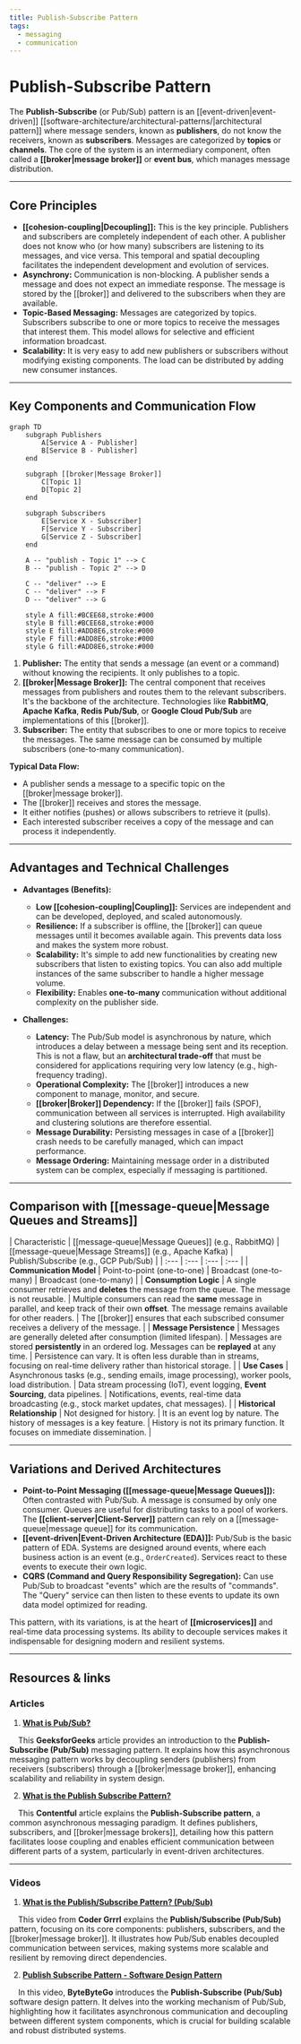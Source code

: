 ```yaml
---
title: Publish-Subscribe Pattern
tags:
  - messaging
  - communication
---
```

# **Publish-Subscribe Pattern**

The **Publish-Subscribe** (or Pub/Sub) pattern is an [[event-driven|event-driven]] [[software-architecture/architectural-patterns/|architectural pattern]] where message senders, known as **publishers**, do not know the receivers, known as **subscribers**. Messages are categorized by **topics** or **channels**. The core of the system is an intermediary component, often called a **[[broker|message broker]]** or **event bus**, which manages message distribution.

---

## **Core Principles**

* **[[cohesion-coupling|Decoupling]]:** This is the key principle. Publishers and subscribers are completely independent of each other. A publisher does not know who (or how many) subscribers are listening to its messages, and vice versa. This temporal and spatial decoupling facilitates the independent development and evolution of services.
* **Asynchrony:** Communication is non-blocking. A publisher sends a message and does not expect an immediate response. The message is stored by the [[broker]] and delivered to the subscribers when they are available.
* **Topic-Based Messaging:** Messages are categorized by topics. Subscribers subscribe to one or more topics to receive the messages that interest them. This model allows for selective and efficient information broadcast.
* **Scalability:** It is very easy to add new publishers or subscribers without modifying existing components. The load can be distributed by adding new consumer instances.

---

## **Key Components and Communication Flow**

```mermaid
graph TD
    subgraph Publishers
        A[Service A - Publisher]
        B[Service B - Publisher]
    end

    subgraph [[broker|Message Broker]]
        C[Topic 1]
        D[Topic 2]
    end

    subgraph Subscribers
        E[Service X - Subscriber]
        F[Service Y - Subscriber]
        G[Service Z - Subscriber]
    end

    A -- "publish - Topic 1" --> C
    B -- "publish - Topic 2" --> D

    C -- "deliver" --> E
    C -- "deliver" --> F
    D -- "deliver" --> G

    style A fill:#BCEE68,stroke:#000
    style B fill:#BCEE68,stroke:#000
    style E fill:#ADD8E6,stroke:#000
    style F fill:#ADD8E6,stroke:#000
    style G fill:#ADD8E6,stroke:#000
```


1.  **Publisher:** The entity that sends a message (an event or a command) without knowing the recipients. It only publishes to a topic.
2.  **[[broker|Message Broker]]:** The central component that receives messages from publishers and routes them to the relevant subscribers. It's the backbone of the architecture. Technologies like **RabbitMQ**, **Apache Kafka**, **Redis Pub/Sub**, or **Google Cloud Pub/Sub** are implementations of this [[broker]].
3.  **Subscriber:** The entity that subscribes to one or more topics to receive the messages. The same message can be consumed by multiple subscribers (one-to-many communication).

**Typical Data Flow:**
* A publisher sends a message to a specific topic on the [[broker|message broker]].
* The [[broker]] receives and stores the message.
* It either notifies (pushes) or allows subscribers to retrieve it (pulls).
* Each interested subscriber receives a copy of the message and can process it independently.

---

## **Advantages and Technical Challenges**

* **Advantages (Benefits):**
    * **Low [[cohesion-coupling|Coupling]]:** Services are independent and can be developed, deployed, and scaled autonomously.
    * **Resilience:** If a subscriber is offline, the [[broker]] can queue messages until it becomes available again. This prevents data loss and makes the system more robust.
    * **Scalability:** It's simple to add new functionalities by creating new subscribers that listen to existing topics. You can also add multiple instances of the same subscriber to handle a higher message volume.
    * **Flexibility:** Enables **one-to-many** communication without additional complexity on the publisher side.

* **Challenges:**
    * **Latency:** The Pub/Sub model is asynchronous by nature, which introduces a delay between a message being sent and its reception. This is not a flaw, but an **architectural trade-off** that must be considered for applications requiring very low latency (e.g., high-frequency trading).
    * **Operational Complexity:** The [[broker]] introduces a new component to manage, monitor, and secure.
    * **[[broker|Broker]] Dependency:** If the [[broker]] fails (SPOF), communication between all services is interrupted. High availability and clustering solutions are therefore essential.
    * **Message Durability:** Persisting messages in case of a [[broker]] crash needs to be carefully managed, which can impact performance.
    * **Message Ordering:** Maintaining message order in a distributed system can be complex, especially if messaging is partitioned.

---

## **Comparison with [[message-queue|Message Queues and Streams]]**

| Characteristic | [[message-queue|Message Queues]] (e.g., RabbitMQ) | [[message-queue|Message Streams]] (e.g., Apache Kafka) | Publish/Subscribe (e.g., GCP Pub/Sub) |
| :--- | :--- | :--- | :--- |
| **Communication Model** | Point-to-point (one-to-one) | Broadcast (one-to-many) | Broadcast (one-to-many) |
| **Consumption Logic** | A single consumer retrieves and **deletes** the message from the queue. The message is not reusable. | Multiple consumers can read the **same** message in parallel, and keep track of their own **offset**. The message remains available for other readers. | The [[broker]] ensures that each subscribed consumer receives a delivery of the message. |
| **Message Persistence** | Messages are generally deleted after consumption (limited lifespan). | Messages are stored **persistently** in an ordered log. Messages can be **replayed** at any time. | Persistence can vary. It is often less durable than in streams, focusing on real-time delivery rather than historical storage. |
| **Use Cases** | Asynchronous tasks (e.g., sending emails, image processing), worker pools, load distribution. | Data stream processing (IoT), event logging, **Event Sourcing**, data pipelines. | Notifications, events, real-time data broadcasting (e.g., stock market updates, chat messages). |
| **Historical Relationship** | Not designed for history. | It is an event log by nature. The history of messages is a key feature. | History is not its primary function. It focuses on immediate dissemination. |

---

## **Variations and Derived Architectures**

* **Point-to-Point Messaging ([[message-queue|Message Queues]]):** Often contrasted with Pub/Sub. A message is consumed by only one consumer. Queues are useful for distributing tasks to a pool of workers. The **[[client-server|Client-Server]]** pattern can rely on a [[message-queue|message queue]] for its communication.
* **[[event-driven|Event-Driven Architecture (EDA)]]:** Pub/Sub is the basic pattern of EDA. Systems are designed around events, where each business action is an event (e.g., `OrderCreated`). Services react to these events to execute their own logic.
* **CQRS (Command and Query Responsibility Segregation):** Can use Pub/Sub to broadcast "events" which are the results of "commands". The "Query" service can then listen to these events to update its own data model optimized for reading.

This pattern, with its variations, is at the heart of **[[microservices]]** and real-time data processing systems. Its ability to decouple services makes it indispensable for designing modern and resilient systems.

---

## **Resources & links**

### **Articles**

1.  **[What is Pub/Sub?](https://www.geeksforgeeks.org/system-design/what-is-pub-sub/)**

    This **GeeksforGeeks** article provides an introduction to the **Publish-Subscribe (Pub/Sub)** messaging pattern. It explains how this asynchronous messaging pattern works by decoupling senders (publishers) from receivers (subscribers) through a [[broker|message broker]], enhancing scalability and reliability in system design.

2.  **[What is the Publish Subscribe Pattern?](https://www.contentful.com/blog/publish-subscribe-pattern/)**

    This **Contentful** article explains the **Publish-Subscribe pattern**, a common asynchronous messaging paradigm. It defines publishers, subscribers, and [[broker|message brokers]], detailing how this pattern facilitates loose coupling and enables efficient communication between different parts of a system, particularly in event-driven architectures.

---

### **Videos**

1.  **[What is the Publish/Subscribe Pattern? (Pub/Sub)](https://www.youtube.com/watch?v=algmP8MGeL4)**

    This video from **Coder Grrrl** explains the **Publish/Subscribe (Pub/Sub)** pattern, focusing on its core components: publishers, subscribers, and the [[broker|message broker]]. It illustrates how Pub/Sub enables decoupled communication between services, making systems more scalable and resilient by removing direct dependencies.

2.  **[Publish Subscribe Pattern - Software Design Pattern](https://www.youtube.com/watch?v=O1PgqUqZKTA)**

    In this video, **ByteByteGo** introduces the **Publish-Subscribe (Pub/Sub)** software design pattern. It delves into the working mechanism of Pub/Sub, highlighting how it facilitates asynchronous communication and decoupling between different system components, which is crucial for building scalable and robust distributed systems.
